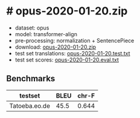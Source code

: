 # # opus-2020-01-20.zip

* dataset: opus
* model: transformer-align
* pre-processing: normalization + SentencePiece
* download: [opus-2020-01-20.zip](https://object.pouta.csc.fi/OPUS-MT-models/eo-de/opus-2020-01-20.zip)
* test set translations: [opus-2020-01-20.test.txt](https://object.pouta.csc.fi/OPUS-MT-models/eo-de/opus-2020-01-20.test.txt)
* test set scores: [opus-2020-01-20.eval.txt](https://object.pouta.csc.fi/OPUS-MT-models/eo-de/opus-2020-01-20.eval.txt)

## Benchmarks

| testset               | BLEU  | chr-F |
|-----------------------|-------|-------|
| Tatoeba.eo.de 	| 45.5 	| 0.644 |

